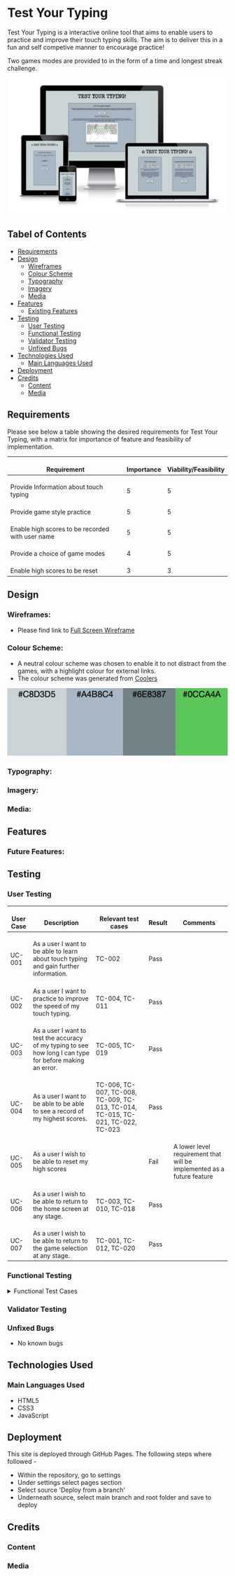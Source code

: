# Test Your Typing

Test Your Typing is a interactive online tool that aims to enable users to practice and improve their touch typing skills. The aim is to deliver this in a fun and self competive manner to encourage practice!

Two games modes are provided to in the form of a time and longest streak challenge.

![Responsive Mockup](documentation/mockup.png)


## Tabel of Contents
+ [Requirements](#requirements "Requirements")
+ [Design](#design "Design")
  + [Wireframes](#wireframes "Wireframes")
  + [Colour Scheme](#colour-scheme "Colour Scheme")
  + [Typography](#typography "Typography")
  + [Imagery](#imagery "Imagery")
  + [Media](#media "Media")
+ [Features](#features "Features")
  + [Existing Features](#existing-features "Existing Features")
+ [Testing](#testing "Testing")
  + [User Testing](#user-testing "User Testing")
  + [Functional Testing](#functional-testing "Functional Testing")
  + [Validator Testing](#validator-testing "Validator Testing")
  + [Unfixed Bugs](#unfixed-bugs "Unfixed Bugs")
+ [Technologies Used](#technologies-used "Technologies Used")
  + [Main Languages Used](#main-languages-used "Main Languages Used")
+ [Deployment](#deployment "Deployment")
+ [Credits](#credits "Credits")
  + [Content](#content "Content")
  + [Media](#media "Media")

## Requirements

Please see below a table showing the desired requirements for Test Your Typing, with a matrix for importance of feature and feasibility of implementation.

|  <br>Requirement                                       |  <br>Importance  |  <br>Viability/Feasibility  |
|--------------------------------------------------------|------------------|-----------------------------|
|  <br>Provide Information about touch typing            |  <br>5           |  <br>5                      |
|  <br>Provide game style practice                       |  <br>5           |  <br>5                      |
|  <br>Enable high scores to be recorded with user name  |  <br>5           |  <br>5                      |
|  <br>Provide a choice of game modes                    |  <br>4           |  <br>5                      |
|  <br>Enable high scores to be reset                    |  <br>3           |  <br>3                      |


## Design

### Wireframes:

- Please find link to [Full Screen Wireframe](documentation/full-wireframe.pdf)

### Colour Scheme:

- A neutral colour scheme was chosen to enable it to not distract from the games, with a highlight colour for external links.
- The colour scheme was generated from [Coolers](https://coolors.co/c8d3d5-a4b8c4-6e8387-0cca4a)

![Colour Scheme](documentation/colour-scheme.png)

### Typography:

### Imagery:

### Media:

## Features

### Future Features:


## Testing


### User Testing

|  <br>User Case  |  <br>Description                                                                                                |  <br>Relevant test cases                                                    |  <br>Result  |  <br>Comments                                                                |
|-----------------|-----------------------------------------------------------------------------------------------------------------|--------------------------------------------------------------------------------------|--------------|------------------------------------------------------------------------------|
|  <br>UC-001     |  <br>As a user I want to be able to learn about touch typing and gain further information.                      |  <br>TC-002                                                                          |  <br>Pass    |  <br>                                                                        |
|  <br>UC-002     |  <br>As a user I want to practice to improve the speed of my touch typing.                                      |  <br>TC-004, TC-011                                                                  |  <br>Pass    |  <br>                                                                        |
|  <br>UC-003     |  <br>As a user I want to test the accuracy of my typing to see how long I can type for before making an error.  |  <br>TC-005, TC-019                                                                  |  <br>Pass    |  <br>                                                                        |
|  <br>UC-004     |  <br>As a user I want to be able to be able to see a record of my highest scores.                               |  <br>TC-006, TC-007, TC-008, TC-009, TC-013, TC-014, TC-015, TC-021, TC-022, TC-023  |  <br>Pass    |  <br>                                                                        |
|  <br>UC-005     |  <br>As a user I wish to be able to reset my high scores                                                        |  <br>                                                                                |  <br>Fail    |  <br>A lower level requirement that will be implemented as a future feature  |
|  <br>UC-006     |  <br>As a user I wish to be able to return to the home screen at any stage.                                     |  <br>TC-003, TC-010, TC-018                                                          |  <br>Pass    |  <br>                                                                        |
|  <br>UC-007     |  <br>As a user I wish to be able to return to the game selection at any stage.                                  |  <br>TC-001, TC-012, TC-020                                                          |  <br>Pass    |  <br>                                                                        |


### Functional Testing


<details>

<summary>Functional Test Cases</summary>


|  <br>Test Case  |  <br>Description                                                                                                |  <br>Pre Conditions                                                                              |  <br>Steps to Executed                                                                                                                                                                      |  <br>Result  |  <br>Comments  |
|-----------------|-----------------------------------------------------------------------------------------------------------------|--------------------------------------------------------------------------------------------------|---------------------------------------------------------------------------------------------------------------------------------------------------------------------------------------------|--------------|----------------|
|  <br>TC-001     |  <br>Home Page - Continue button opens page to select game mode.                                                |  <br>N/A                                                                                         |  <br>1. Active page is index.html <br>2. Click ‘Continue’ button <br>3. Check that active page is now game select.html                                                                      |  <br>Pass    |  <br>          |
|  <br>TC-002     |  <br>Home Page - Link to Wikipedia Touch Typing opens in a new tab.                                             |  <br>N/A                                                                                         |  <br>1. Active page is index.html <br>2. Click on Wikipedia link <br>3. Check Wikipedia opens on new tab in browser                                                                         |  <br>Pass    |  <br>          |
|  <br>TC-003     |  <br>Game Select Page - Home icon and title returns user to home page.                                          |  <br>N/A                                                                                         |  <br>1. Active page is gameselect.html <br>2. Click on home icon link <br>3. Check active page changes to index.html                                                                        |  <br>Pass    |  <br>          |
|  <br>TC-004     |  <br>Game Select Page - In the Time Challenge section, ’Let’s Go!’ Button opens the Time Challenge game.        |  <br>N/A                                                                                         |  <br>1. Active page is gameselect.html <br>2. Click on ‘Let’s Go!’ Button under Time Challenge <br>3. Check active page changes to timechallenge.html                                       |  <br>Pass    |  <br>          |
|  <br>TC-005     |  <br>Game Select Page - In the Long Steak section, ’Let’s Go!’ Button opens the Long Streak game.               |  <br>N/A                                                                                         |  <br>1. Active page is gameselect.html <br>2. Click on ‘Let’s Go!’ Button under Long Streak Challenge <br>3. Check active page changes to longstreak.html                                   |  <br>Pass    |  <br>          |
|  <br>TC-006     |  <br>Game Select Page - Time Challenge high score displays ‘-‘ when no score is stored.                         |  <br>No high score for Time Challenge is stored in Local Storage                                 |  <br>1. Active page is gameselect.html <br>2. Check high score table in the Time Challenge section displays ‘-‘ values under name and score                                                 |  <br>Pass    |  <br>          |
|  <br>TC-007     |  <br>Game Select Page - Long Streak Challenge high score displays ‘-‘ when no score is stored.                  |  <br>No high score for Long Streak Challenge is stored in Local Storage                          |  <br>1. Active page is gameselect.html <br>2. Check high score table in the Long Streak Challenge section displays ‘-‘ values under name and score                                          |  <br>Pass    |  <br>          |
|  <br>TC-008     |  <br>Game Select Page - Time Challenge high score displays user name and score held in Local Storage.           |  <br>High score has been recorded in Local Storage from the Time Challenge                       |  <br>1. Active page is gameselect.html <br>2. Check high score table in the Time Challenge section displays the user name and score held in Local Storage                                   |  <br>Pass    |  <br>          |
|  <br>TC-009     |  <br>Game Select Page - Long Streak Challenge high score displays user name and score held in Local Storage.    |  <br>High score has been recorded in Local Storage from the Long Streak Challenge                |  <br>1. Active page is gameselect.html <br>2. Check high score table in the Long Streak Challenge section displays the user name and score held in Local Storage                            |  <br>Pass    |  <br>          |
|  <br>TC-010     |  <br>Time Challenge Page - Home icon and title returns user to home page.                                       |  <br>N/A                                                                                         |  <br>1. Active page is timechallenge.html <br>2. Click on home icon link <br>3. Check active page changes to index.html                                                                     |  <br>Pass    |  <br>          |
|  <br>TC-011     |  <br>Time Challenge Page - Game starts on user first key push down event.                                       |  <br>N/A                                                                                         |  <br>1. Active page is timechallenge.html <br>2. Push down any key on the keyboard <br>3. Check timer starts to count down and score increases/decreases appropriately                      |  <br>Pass    |  <br>          |
|  <br>TC-012     |  <br>Time Challenge Page - ‘Back to Games!’ Button returns the user to the Game Select page.                    |  <br>N/A                                                                                         |  <br>1. Active page is timechallenge.html <br>2. Click on ‘Back to Games!’ Button <br>3. Check active page is now gameselect.html                                                           |  <br>Pass    |  <br>          |
|  <br>TC-013     |  <br>Time Challenge Page - Upon game ending, if high score is achieved, new high score submission is shown.     |  <br>At the end of the game, the score is higher than the one currently stored in Local Storage  |  <br>1. Active page is timechallenge.html <br>2. Complete game with final score being higher than currently stored <br>3. Check new high score submission appears                           |  <br>Pass    |  <br>          |
|  <br>TC-014     |  <br>Time Challenge Page - High Score submission allows the user to type in the name for score storage.         |  <br>The high score submission is open for Time Challenge                                        |  <br>1. Click into input text field. <br>2. Type name in field                                                                                                                              |  <br>Pass    |  <br>          |
|  <br>TC-015     |  <br>Time Challenge Page - High Score submission allows the user to submit the new score                        |  <br>The high score submission is open for Time Challenge and user name has been entered         |  <br>1. Click on the submission button. <br>2. Check that the new high score has overwritten the previous in Local Storage.                                                                 |  <br>Pass    |  <br>          |
|  <br>TC-016     |  <br>Time Challenge Page - Upon game ending, if no high score is achieved, a pop up appears to inform the user  |  <br>At the end of the game, the score is lower than the one held in Local Storage               |  <br>1. Active page is timechallenge.html <br>2. Complete game with final score being lower than currently stored <br>3. Check pop up appears to inform the user no new high score achieve  |  <br>Pass    |  <br>          |
|  <br>TC-017     |  <br>Time Challenge Page - No high score pop up allows the user to return to game select page.                  |  <br>The no high score pop up for Time Challenge is open                                         |  <br>1. Click on ‘Return to Games!’ Button <br>2.Check that active page is now gameselect.html                                                                                              |  <br>Pass    |  <br>          |
|  <br>TC-018     |  <br>Long Streak Page - Home icon and title returns user to home page.                                          |  <br>N/A                                                                                         |  <br>1. Active page is longstreak.html <br>2. Click on home icon link <br>3. Check active page changes to index.html                                                                        |  <br>Pass    |  <br>          |
|  <br>TC-019     |  <br>Long Streak Page - Game starts on user first key push down event.                                          |  <br>N/A                                                                                         |  <br>1. Active page is longstreak.html <br>2. Push down requested key on the keyboard <br>3. Check new letter appears and score goes up                                                     |  <br>Pass    |  <br>          |
|  <br>TC-020     |  <br>Long Streak Page - ‘Back to Games!’ Button returns the user to the Game Select page.                       |  <br>N/A                                                                                         |  <br>1. Active page is longstreak.html <br>2. Click on ‘Back to Games!’ Button <br>3. Check active page is now gameselect.html                                                              |  <br>Pass    |  <br>          |
|  <br>TC-021     |  <br>Long Streak Page - Upon game ending, if high score is achieved, new high score submission is shown.        |  <br>At the end of the game, the score is higher than the one currently stored in Local Storage  |  <br>1. Active page is longstreak.html <br>2. Complete game with final score being higher than currently stored <br>3. Check new high score submission appears                              |  <br>Pass    |  <br>          |
|  <br>TC-022     |  <br>Long Streak Page - High Score submission allows the user to type in the name for score storage.            |  <br>The high score submission is open for Long Streak Challenge                                 |  <br>1. Click into input text field. <br>2. Type name in field                                                                                                                              |  <br>Pass    |  <br>          |
|  <br>TC-023     |  <br>Long Streak Page - High Score submission allows the user to submit the new score                           |  <br>The high score submission is open for Long Streak Challenge and user name has been entered  |  <br>1. Click on the submission button. <br>2. Check that the new high score has overwritten the previous in Local Storage.                                                                 |  <br>Pass    |  <br>          |
|  <br>TC-024     |  <br>Long Streak Page - Upon game ending, if no high score is achieved, a pop up appears to inform the user     |  <br>At the end of the game, the score is lower than the one held in Local Storage               |  <br>1. Active page is longstreak.html <br>2. Complete game with final score being lower than currently stored <br>3. Check pop up appears to inform the user no new high score achieve     |  <br>Pass    |  <br>          |
|  <br>TC-025     |  <br>Long Streak Page - No high score pop up allows the user to return to game select page.                     |  <br>The no high score pop up for Long Streak Challenge is open                                  |  <br>1. Click on ‘Return to Games!’ Button <br>2.Check that active page is now gameselect.html                                                                                              |  <br>Pass    |  <br>          |
</details>


### Validator Testing


### Unfixed Bugs
- No known bugs

## Technologies Used
### Main Languages Used
- HTML5
- CSS3
- JavaScript

## Deployment
This site is deployed through GitHub Pages. The following steps where followed -
- Within the repository, go to settings
- Under settings select pages section
- Select source 'Deploy from a branch'
- Underneath source, select main branch and root folder and save to deploy

## Credits

### Content

### Media
